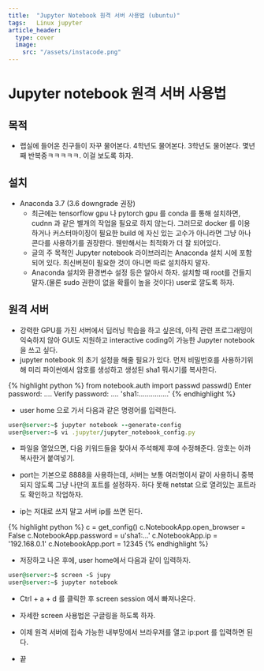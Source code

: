 ```yaml
---
title:  "Jupyter Notebook 원격 서버 사용법 (ubuntu)"
tags:	Linux jupyter
article_header:
  type: cover
  image:
    src: "/assets/instacode.png"
---
```


# Jupyter notebook 원격 서버 사용법
## 목적
+ 랩실에 들어온 친구들이 자꾸 물어본다. 4학년도 물어본다. 3학년도 물어본다. 몇년째 반복중ㅋㅋㅋㅋㅋ. 이걸 보도록 하자.

## 설치
+ Anaconda 3.7 (3.6 downgrade 권장)
  + 최근에는 tensorflow gpu 나 pytorch gpu 를 conda 를 통해 설치하면, cudnn 과 같은 별개의 작업을 필요로 하지 않는다. 그러므로 docker 를 이용하거나 커스터마이징이 필요한 build 에 자신 있는 고수가 아니라면 그냥 아나콘다를 사용하기를 권장한다. 웬만해서는 최적화가 더 잘 되어있다.
  + 글의 주 목적인 Jupyter notebook 라이브러리는 Anaconda 설치 시에 포함되어 있다. 최신버젼이 필요한 것이 아니면 따로 설치하지 말자.
  + Anaconda 설치와 환경변수 설정 등은 알아서 하자. 설치할 때 root를 건들지 말자.(물론 sudo 권한이 없을 확률이 높을 것이다) user로 깔도록 하자.

## 원격 서버

+ 강력한 GPU를 가진 서버에서 딥러닝 학습을 하고 싶은데, 아직 관련 프로그래밍이 익숙하지 않아 GUI도 지원하고 interactive coding이 가능한 Jupyter notebook을 쓰고 싶다.
+ jupyter notebook 의 초기 설정을 해줄 필요가 있다. 먼저 비밀번호를 사용하기위해 미리 파이썬에서 암호를 생성하고 생성된 sha1 뭐시기를 복사한다.

{% highlight python %}
from notebook.auth import passwd
passwd()
Enter password: ....
Verify password: ....
'sha1:...............'
{% endhighlight %}

- user home 으로 가서 다음과 같은 명령어를 입력한다.

~~~ ruby
user@server:~$ jupyter notebook --generate-config
user@server:~$ vi .jupyter/jupyter_notebook_config.py
~~~

+ 파일을 열었으면, 다음 키워드들을 찾아서 주석해제 후에 수정해준다. 암호는 아까 복사한거 붙여넣기.

+ port는 기본으로 8888을 사용하는데, 서버는 보통 여러명이서 같이 사용하니 중복되지 않도록 그냥 나만의 포트를 설정하자. 하다 못해 netstat 으로 열려있는 포트라도 확인하고 작업하자.

+ ip는 저대로 쓰지 말고 서버 ip를 쓰면 된다.

{% highlight python %}
c = get_config()
c.NotebookApp.open_browser = False
c.NotebookApp.password = u'sha1:...'
c.NotebookApp.ip = '192.168.0.1'
c.NotebookApp.port = 12345
{% endhighlight %}

+ 저장하고 나온 후에, user home에서 다음과 같이 입력하자.

~~~ ruby
user@server:~$ screen -S jupy
user@server:~$ jupyter notebook
~~~

+ Ctrl + a + d 를 클릭한 후 screen session 에서 빠져나온다.

+ 자세한 screen 사용법은 구글링을 하도록 하자.

+ 이제 원격 서버에 접속 가능한 내부망에서 브라우저를 열고 ip:port 를 입력하면 된다.

+ 끝